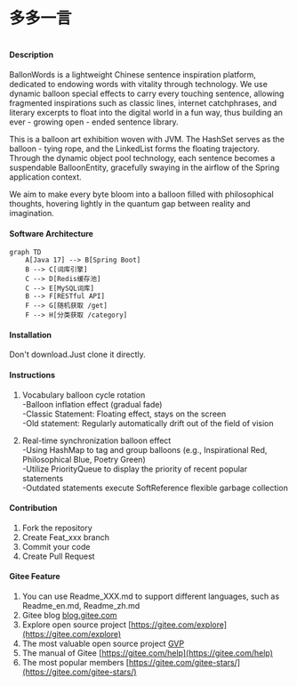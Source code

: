 # 多多一言
#


#### Description
BallonWords is a lightweight Chinese sentence inspiration platform, dedicated to endowing words with vitality through technology. We use dynamic balloon special effects to carry every touching sentence, allowing fragmented inspirations such as classic lines, internet catchphrases, and literary excerpts to float into the digital world in a fun way, thus building an ever - growing open - ended sentence library.

This is a balloon art exhibition woven with JVM. The HashSet serves as the balloon - tying rope, and the LinkedList forms the floating trajectory. Through the dynamic object pool technology, each sentence becomes a suspendable BalloonEntity, gracefully swaying in the airflow of the Spring application context.

We aim to make every byte bloom into a balloon filled with philosophical thoughts, hovering lightly in the quantum gap between reality and imagination.

#### Software Architecture

```mermaid
graph TD
    A[Java 17] --> B[Spring Boot] 
    B --> C[词库引擎]
    C --> D[Redis缓存池]
    C --> E[MySQL词库]
    B --> F[RESTful API]
    F --> G[随机获取 /get]
    F --> H[分类获取 /category]
```

#### Installation

Don't download.Just clone it directly.

#### Instructions

1.  Vocabulary balloon cycle rotation  
-Balloon inflation effect (gradual fade)  
-Classic Statement: Floating effect, stays on the screen  
-Old statement: Regularly automatically drift out of the field of vision  

2. Real-time synchronization balloon effect  
-Using HashMap to tag and group balloons (e.g., Inspirational Red, Philosophical Blue, Poetry Green)  
-Utilize PriorityQueue to display the priority of recent popular statements  
-Outdated statements execute SoftReference flexible garbage collection  


#### Contribution

1.  Fork the repository
2.  Create Feat_xxx branch
3.  Commit your code
4.  Create Pull Request


#### Gitee Feature

1.  You can use Readme\_XXX.md to support different languages, such as Readme\_en.md, Readme\_zh.md
2.  Gitee blog [blog.gitee.com](https://blog.gitee.com)
3.  Explore open source project [https://gitee.com/explore](https://gitee.com/explore)
4.  The most valuable open source project [GVP](https://gitee.com/gvp)
5.  The manual of Gitee [https://gitee.com/help](https://gitee.com/help)
6.  The most popular members  [https://gitee.com/gitee-stars/](https://gitee.com/gitee-stars/)

